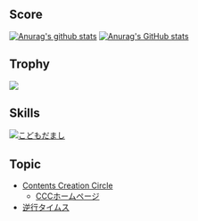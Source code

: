 ## Score

[![Anurag's github stats](https://github-readme-stats.vercel.app/api?username=nibosi0501&show=reviews&rank_icon=github&show_icons=true&ring_color=6666f3&&theme=transparent)](https://github.com/anuraghazra/github-readme-stats)
[![Anurag's GitHub stats](https://github-readme-stats.vercel.app/api/top-langs/?username=nibosi0501&layout=donut&langs_count=6&theme=transparent)](https://github.com/anuraghazra/github-readme-stats)

## Trophy
<div>
  <a href="https://github.com/ryo-ma/github-profile-trophy">
    <img src="https://github-profile-trophy.vercel.app/?username=nibosi0501">
  </a>
</div>

## Skills
[![こどもだまし](https://skillicons.dev/icons?i=unity,python,java,c,cpp,cs,html,css,javascript,opencv,github)](https://skillicons.dev)


## Topic
- [Contents Creation Circle](https://github.com/CC-Circle)
  - [CCCホームページ](https://ait-ccc.netlify.app/)
- [逆行タイムス](https://cc-circle.github.io/Janaihou/)
